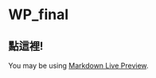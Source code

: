 # WP_final

## 點這裡!

You may be using [Markdown Live Preview](https://hank120989.github.io/WP_final/).
